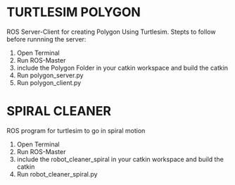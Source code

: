# TURTLESIM POLYGON
ROS Server-Client for creating Polygon Using Turtlesim.
Stepts to follow before runnning the server:

  1. Open Terminal
  2. Run ROS-Master <roscore>
  3. include the Polygon Folder in your catkin workspace and build the catkin
  4. Run polygon_server.py
  5. Run polygon_client.py

# SPIRAL CLEANER  

ROS program for turtlesim to go in spiral motion


  1. Open Terminal
  2. Run ROS-Master <roscore>
  3. include the robot_cleaner_spiral in your catkin workspace and build the catkin
  4. Run robot_cleaner_spiral.py
